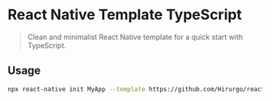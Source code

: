# React Native Template TypeScript

> Clean and minimalist React Native template for a quick start with TypeScript.

##  Usage

```sh
npx react-native init MyApp --template https://github.com/Hirurgo/react-native-template-typescript.git
```